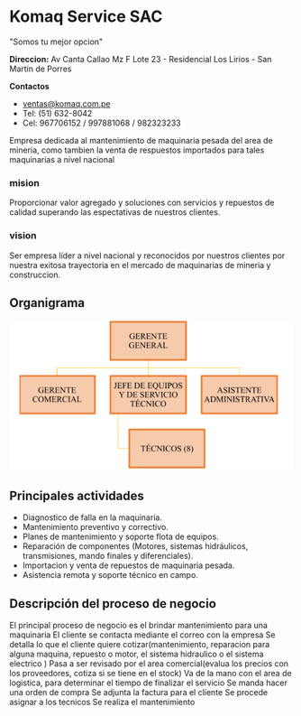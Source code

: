 # Komaq Service SAC
"Somos tu mejor opcion"

**Direccion:** Av Canta Callao Mz F Lote 23 - Residencial Los Lirios - San Martin de Porres

**Contactos** 
* ventas@komaq.com.pe
* Tel: (51) 632-8042
* Cel: 967706152 / 997881068  / 982323233

Empresa dedicada al mantenimiento de maquinaria pesada del area de mineria, como tambien la venta de respuestos importados para tales maquinarias a nivel nacional  

### mision 
Proporcionar valor agregado y soluciones con servicios y repuestos de calidad superando las espectativas de nuestros clientes.
### vision 
Ser empresa líder a nivel nacional y reconocidos por nuestros clientes por nuestra exitosa trayectoria en el mercado de maquinarias de mineria y construccion.

## Organigrama
![Organigrama](https://github.com/RenzoAr10/DBD-KomaqService/blob/main/Documentacion%20de%20Soporte/organigrama.png?raw=true)


## Principales actividades
* Diagnostico de falla en la maquinaria.
* Mantenimiento preventivo y correctivo.
* Planes de mantenimiento y soporte flota de equipos.
* Reparación de componentes (Motores, sistemas hidráulicos, transmisiones, mando finales y diferenciales).
* Importacion y venta de repuestos de maquinaria pesada.
* Asistencia remota y soporte técnico en campo. 

## Descripción del proceso de negocio
El principal proceso de negocio es el brindar mantenimiento para una maquinaria
El cliente se contacta mediante el correo con la empresa
Se detalla lo que el cliente quiere cotizar(mantenimiento, reparacion para alguna maquina, repuesto o motor, el sistema hidraulico o el sistema electrico )
Pasa a ser revisado por el area comercial(evalua los precios con los proveedores, cotiza si se tiene en el stock)
Va de la mano con el area de logistica, para determinar el tiempo de finalizar el servicio 
Se manda hacer una orden de compra 
Se adjunta la factura para el cliente 
Se procede asignar a los tecnicos
Se realiza el mantenimiento




